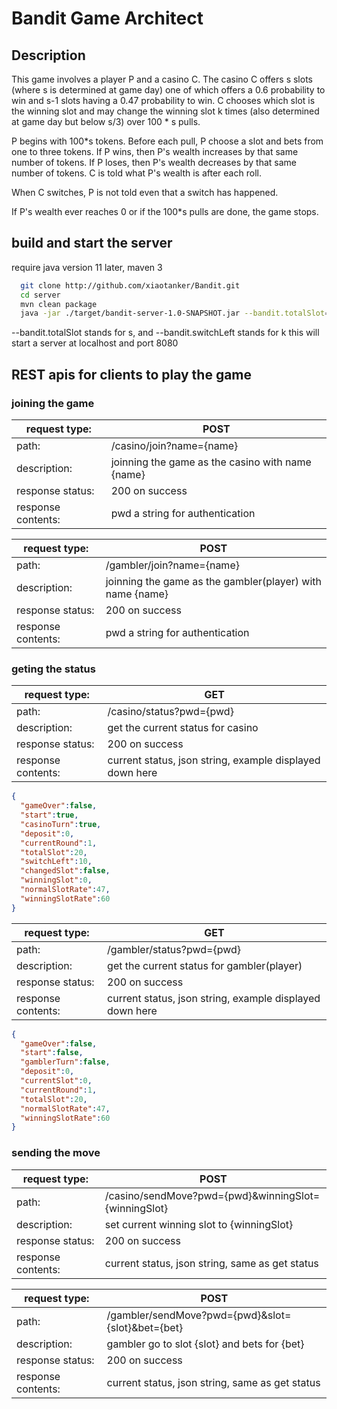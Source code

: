 # Bandit Game Architect
## Description

This game involves a player P and a casino C. The casino C offers s slots (where s is determined at game day) one of which offers a 0.6 probability to win and s-1 slots having a 0.47 probability to win. C chooses which slot is the winning slot and may change the winning slot k times (also determined at game day but below s/3) over 100 * s pulls.

P begins with 100*s tokens. Before each pull, P choose a slot and bets from one to three tokens. If P wins, then P's wealth increases by that same number of tokens. If P loses, then P's wealth decreases by that same number of tokens. C is told what P's wealth is after each roll.

When C switches, P is not told even that a switch has happened.

If P's wealth ever reaches 0 or if the 100*s pulls are done, the game stops.

## build and start the server
require java version 11 later, maven 3
```bash
  git clone http://github.com/xiaotanker/Bandit.git
  cd server
  mvn clean package
  java -jar ./target/bandit-server-1.0-SNAPSHOT.jar --bandit.totalSlot=20 --bandit.switchLeft=8
```
--bandit.totalSlot stands for s, and --bandit.switchLeft stands for k
this will start a server at localhost and port 8080
## REST apis for clients to play the game

### joining the game
|request type:     | POST                          |
|------------------|-------------------------------|
|path:             |  /casino/join?name={name}     |
|description:      |  joinning the game as the casino with name {name}|
|response status:  |  200 on success               |
|response contents:|  pwd a string for authentication|


|request type:     | POST                          |
|------------------|-------------------------------|
|path:             |  /gambler/join?name={name}     |
|description:      |  joinning the game as the gambler(player) with name {name}|
|response status:  |  200 on success               |
|response contents:|  pwd a string for authentication|

### geting the status


|request type:     | GET                          |
|------------------|-------------------------------|
|path:             |  /casino/status?pwd={pwd}     |
|description:      |  get the current status for casino|
|response status:  |  200 on success               |
|response contents:| current status, json string, example displayed down here|
```json
{
  "gameOver":false,
  "start":true,
  "casinoTurn":true,
  "deposit":0,
  "currentRound":1,
  "totalSlot":20,
  "switchLeft":10,
  "changedSlot":false,
  "winningSlot":0,
  "normalSlotRate":47,
  "winningSlotRate":60
}
```

|request type:     | GET                          |
|------------------|-------------------------------|
|path:             |  /gambler/status?pwd={pwd}     |
|description:      |  get the current status for gambler(player)|
|response status:  |  200 on success               |
|response contents:|  current status, json string, example displayed down here|
```json
{
  "gameOver":false,
  "start":false,
  "gamblerTurn":false,
  "deposit":0,
  "currentSlot":0,
  "currentRound":1,
  "totalSlot":20,
  "normalSlotRate":47,
  "winningSlotRate":60
}
```

### sending the  move 

|request type:     | POST                          |
|------------------|-------------------------------|
|path:             |  /casino/sendMove?pwd={pwd}&winningSlot={winningSlot}     |
|description:      |  set current winning slot to {winningSlot}|
|response status:  |  200 on success               |
|response contents:|  current status, json string, same as get status|

|request type:     | POST                          |
|------------------|-------------------------------|
|path:             |  /gambler/sendMove?pwd={pwd}&slot={slot}&bet={bet}     |
|description:      |  gambler go to slot {slot} and bets for {bet}|
|response status:  |  200 on success               |
|response contents:|  current status, json string, same as get status|
